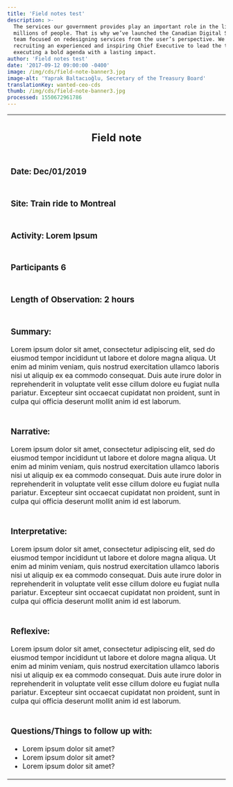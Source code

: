 ```yaml
---
title: 'Field notes test'
description: >-
  The services our government provides play an important role in the lives of
  millions of people. That is why we’ve launched the Canadian Digital Service, a
  team focused on redesigning services from the user’s perspective. We are
  recruiting an experienced and inspiring Chief Executive to lead the team in
  executing a bold agenda with a lasting impact.
author: 'Field notes test'
date: '2017-09-12 09:00:00 -0400'
image: /img/cds/field-note-banner3.jpg
image-alt: 'Yaprak Baltacıoğlu, Secretary of the Treasury Board'
translationKey: wanted-ceo-cds
thumb: /img/cds/field-note-banner3.jpg
processed: 1550672961786
---
```


<table class="field-notes">
    <tbody>
        <tr class="field-note-title">
            <th class="field-note-header">
                <span href="http://localhost:1313/" class="logo-field-note" role="img" aria-label="Canadian Digital Service"></span>
                <h2>Field note</h2>
            </th>
        </tr>
        <tr>
            <td>
                <h3>Date: <span class="unbold">Dec/01/2019</span></h3>
            </td>
        </tr>
        <tr>
            <td>
                <h3>Site: <span class="unbold">Train ride to Montreal</span></h3>
            </td>
        </tr>
        <tr>
            <td>
                <h3>Activity: <span class="unbold">Lorem Ipsum</span></h3>
            </td>
        </tr>
        <tr>
            <td>
                <h3>Participants <span class="unbold">6</span></h3>
            </td>
        </tr>
        <tr>
            <td>
                <h3>Length of Observation: <span class="unbold">2 hours</span></h3>
            </td>
        </tr>
        <tr>
            <td>
                <h3>Summary:</h3>
                <p>Lorem ipsum dolor sit amet, consectetur adipiscing elit, sed do eiusmod tempor incididunt ut labore et dolore magna aliqua. Ut enim ad minim veniam, quis nostrud exercitation ullamco laboris nisi ut aliquip ex ea commodo consequat. Duis aute irure dolor in reprehenderit in voluptate velit esse cillum dolore eu fugiat nulla pariatur. Excepteur sint occaecat cupidatat non proident, sunt in culpa qui officia deserunt mollit anim id est laborum.</p>
            </td>
        </tr>
        <tr>
            <td>
                <h3>Narrative:</h3>
                <p>Lorem ipsum dolor sit amet, consectetur adipiscing elit, sed do eiusmod tempor incididunt ut labore et dolore magna aliqua. Ut enim ad minim veniam, quis nostrud exercitation ullamco laboris nisi ut aliquip ex ea commodo consequat. Duis aute irure dolor in reprehenderit in voluptate velit esse cillum dolore eu fugiat nulla pariatur. Excepteur sint occaecat cupidatat non proident, sunt in culpa qui officia deserunt mollit anim id est laborum.</p>
            </td>
        </tr>
        <tr>
            <td>
                <h3>Interpretative:</h3>
                <p>Lorem ipsum dolor sit amet, consectetur adipiscing elit, sed do eiusmod tempor incididunt ut labore et dolore magna aliqua. Ut enim ad minim veniam, quis nostrud exercitation ullamco laboris nisi ut aliquip ex ea commodo consequat. Duis aute irure dolor in reprehenderit in voluptate velit esse cillum dolore eu fugiat nulla pariatur. Excepteur sint occaecat cupidatat non proident, sunt in culpa qui officia deserunt mollit anim id est laborum.</p>
            </td>
        </tr>
        <tr>
            <td>
                <h3>Reflexive:</h3>
                <p>Lorem ipsum dolor sit amet, consectetur adipiscing elit, sed do eiusmod tempor incididunt ut labore et dolore magna aliqua. Ut enim ad minim veniam, quis nostrud exercitation ullamco laboris nisi ut aliquip ex ea commodo consequat. Duis aute irure dolor in reprehenderit in voluptate velit esse cillum dolore eu fugiat nulla pariatur. Excepteur sint occaecat cupidatat non proident, sunt in culpa qui officia deserunt mollit anim id est laborum.</p>
            </td>
        </tr>
        <tr>
            <td>
                <h3>Questions/Things to follow up with:</h3>
                <ul>
                    <li>Lorem ipsum dolor sit amet?</li>
                    <li>Lorem ipsum dolor sit amet?</li>
                    <li>Lorem ipsum dolor sit amet?</li>
                </ul>
            </td>
        </tr>
    </tbody>
</table>